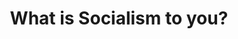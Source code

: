 ---
layout: post
type: episode
title: What is Socialism to you?
epnumber: 10
section: 0
description: William and Dr. Kade Roundy from Texas discuss the range of perspectives among people from different countries and different political persuasions. Is socialism what the Soviets had or what Scandinavians now have? Is it economic solidarity or the beginnings of a dictatorship?
image: /images/banners/ep10banner.jpg
audio: Ep-10-What-is-Socialism-to-you-emlh5a
video: Ep10-What-is-Socialism-to-you
transcript: 0
speakers: [Kade Roundy, William Blacoe]
categories: [socialism, libertarianism]
tags: [interview]
comments: true
---